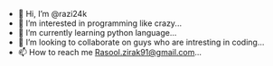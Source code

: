 - 👋 Hi, I’m @razi24k
- 👀 I’m interested in programming like crazy...
- 🌱 I’m currently learning python language...
- 💞️ I’m looking to collaborate on guys who are intresting in coding...
- 📫 How to reach me Rasool.zirak91@gmail.com...

<!---
razi24k/razi24k is a ✨ special ✨ repository because its `README.md` (this file) appears on your GitHub profile.
You can click the Preview link to take a look at your changes.
--->
